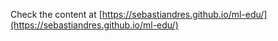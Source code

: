 
Check the content at [https://sebastiandres.github.io/ml-edu/](https://sebastiandres.github.io/ml-edu/)
